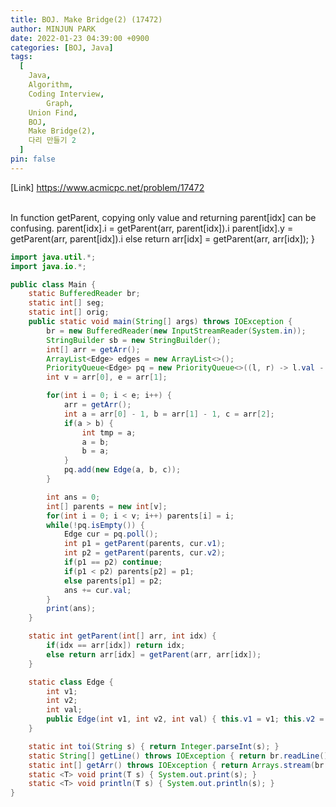 ```yaml
---
title: BOJ. Make Bridge(2) (17472)
author: MINJUN PARK
date: 2022-01-23 04:39:00 +0900
categories: [BOJ, Java]
tags:
  [
    Java,
    Algorithm,
    Coding Interview,
		Graph,
    Union Find,
    BOJ,
    Make Bridge(2),
    다리 만들기 2
  ]
pin: false
---
```


[Link] <https://www.acmicpc.net/problem/17472>

<br>
In function getParent, copying only value and returning parent[idx] can be confusing.
parent[idx].i = getParent(arr, parent[idx]).i
parent[idx].y = getParent(arr, parent[idx]).i
		else return arr[idx] = getParent(arr, arr[idx]);
	}
<br>

```java
import java.util.*;
import java.io.*;

public class Main {
	static BufferedReader br;
	static int[] seg;
	static int[] orig;
	public static void main(String[] args) throws IOException {
		br = new BufferedReader(new InputStreamReader(System.in));
		StringBuilder sb = new StringBuilder();
		int[] arr = getArr();
		ArrayList<Edge> edges = new ArrayList<>();
		PriorityQueue<Edge> pq = new PriorityQueue<>((l, r) -> l.val - r.val);
		int v = arr[0], e = arr[1];

		for(int i = 0; i < e; i++) {
			arr = getArr();
			int a = arr[0] - 1, b = arr[1] - 1, c = arr[2];
			if(a > b) {
				int tmp = a;
				a = b;
				b = a;
			}
			pq.add(new Edge(a, b, c));
		}

		int ans = 0;
		int[] parents = new int[v];
		for(int i = 0; i < v; i++) parents[i] = i;
		while(!pq.isEmpty()) {
			Edge cur = pq.poll();
			int p1 = getParent(parents, cur.v1);
			int p2 = getParent(parents, cur.v2);
			if(p1 == p2) continue;
			if(p1 < p2) parents[p2] = p1;
			else parents[p1] = p2;
			ans += cur.val;
		}
		print(ans);
	}

	static int getParent(int[] arr, int idx) {
		if(idx == arr[idx]) return idx;
		else return arr[idx] = getParent(arr, arr[idx]);
	}

	static class Edge {
		int v1;
		int v2;
		int val;
		public Edge(int v1, int v2, int val) { this.v1 = v1; this.v2 = v2; this.val = val; }
	}

	static int toi(String s) { return Integer.parseInt(s); }
	static String[] getLine() throws IOException { return br.readLine().split(" "); }	
	static int[] getArr() throws IOException { return Arrays.stream(br.readLine().split(" ")).mapToInt(Integer::parseInt).toArray(); }
	static <T> void print(T s) { System.out.print(s); }
	static <T> void println(T s) { System.out.println(s); }
}
```
